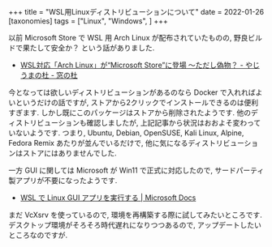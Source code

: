 +++
title = "WSL用Linuxディストリビューションについて"
date = 2022-01-26
[taxonomies]
tags = ["Linux", "Windows", ]
+++

以前 Microsoft Store で WSL 用 Arch Linux が配布されていたものの, 野良ビルドで果たして安全か？ という話がありました.

* [WSL対応「Arch Linux」が“Microsoft Store”に登場 ～ただし偽物？ - やじうまの杜 - 窓の杜](https://forest.watch.impress.co.jp/docs/serial/yajiuma/1184731.html)

今となっては欲しいディストリビューションがあるのなら Docker で入れればよいというだけの話ですが, ストアから2クリックでインストールできるのは便利すぎます. 
しかし既にこのパッケージはストアから削除されたようです.
他のディストリビューションも確認しましたが, 上記記事から状況はおおよそ変わっていないようです.
つまり, Ubuntu, Debian, OpenSUSE, Kali Linux, Alpine, Fedora Remix あたりが並んでいるだけで, 他に気になるディストリビューションはストアにはありませんでした.

一方 GUI に関しては Microsoft が Win11 で正式に対応したので, サードパーティ製アプリが不要になったようです. 

* [WSL で Linux GUI アプリを実行する | Microsoft Docs](https://docs.microsoft.com/ja-jp/windows/wsl/tutorials/gui-apps)

まだ VcXsrv を使っているので, 環境を再構築する際に試してみたいところです.
デスクトップ環境がそろそろ時代遅れになりつつあるので, アップデートしたいところなのですが.
